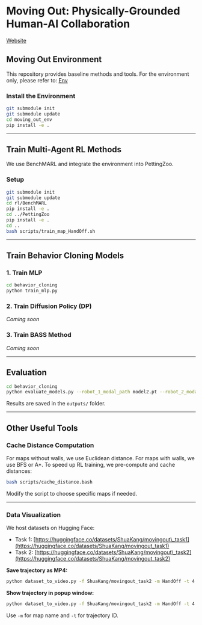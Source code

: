 # Moving Out: Physically-Grounded Human-AI Collaboration

[Website](https://live-robotics-uva.github.io/moving_out_ai/index.html)

## Moving Out Environment

This repository provides baseline methods and tools. For the environment only, please refer to: [Env](https://github.com/live-robotics-uva/moving_out_env)

### Install the Environment

```bash
git submodule init
git submodule update
cd moving_out_env
pip install -e .
```

---

## Train Multi-Agent RL Methods

We use BenchMARL and integrate the environment into PettingZoo.

### Setup

```bash
git submodule init
git submodule update
cd rl/BenchMARL
pip install -e .
cd ../PettingZoo
pip install -e .
cd ..
bash scripts/train_map_HandOff.sh
```

---

## Train Behavior Cloning Models

### 1. Train MLP

```bash
cd behavior_cloning
python train_mlp.py
```

### 2. Train Diffusion Policy (DP)

*Coming soon*

### 3. Train BASS Method

*Coming soon*

---

## Evaluation

```bash
cd behavior_cloning
python evaluate_models.py --robot_1_modal_path model2.pt --robot_2_modal_path model2.pt
```

Results are saved in the `outputs/` folder.

---

## Other Useful Tools

### Cache Distance Computation

For maps without walls, we use Euclidean distance.
For maps with walls, we use BFS or A\*.
To speed up RL training, we pre-compute and cache distances:

```bash
bash scripts/cache_distance.bash
```

Modify the script to choose specific maps if needed.

---

### Data Visualization

We host datasets on Hugging Face:

* Task 1: [https://huggingface.co/datasets/ShuaKang/movingout\_task1](https://huggingface.co/datasets/ShuaKang/movingout_task1)
* Task 2: [https://huggingface.co/datasets/ShuaKang/movingout\_task2](https://huggingface.co/datasets/ShuaKang/movingout_task2)


**Save trajectory as MP4:**

```bash
python dataset_to_video.py -f ShuaKang/movingout_task2 -m HandOff -t 4 -v video
```

**Show trajectory in popup window:**

```bash
python dataset_to_video.py -f ShuaKang/movingout_task2 -m HandOff -t 4 -v human
```
Use `-m` for map name and `-t` for trajectory ID.
